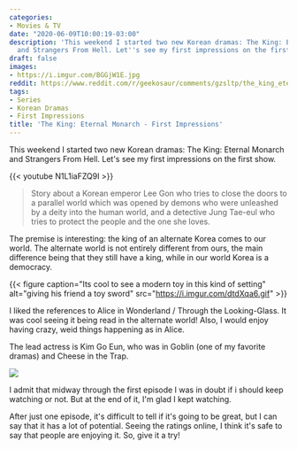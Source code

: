 ```yaml
---
categories:
- Movies & TV
date: "2020-06-09T10:00:19-03:00"
description: 'This weekend I started two new Korean dramas: The King: Eternal Monarch
  and Strangers From Hell. Let''s see my first impressions on the first show.'
draft: false
images:
- https://i.imgur.com/BGGjW1E.jpg
reddit: https://www.reddit.com/r/geekosaur/comments/gzsltp/the_king_eternal_monarch_first_impressions/
tags:
- Series
- Korean Dramas
- First Impressions
title: 'The King: Eternal Monarch - First Impressions'
---
```


This weekend I started two new Korean dramas: The King: Eternal Monarch and Strangers From Hell. Let's see my first impressions on the first show.

{{< youtube N1L1iaFZQ9I >}}

<!--more-->


> Story about a Korean emperor Lee Gon who tries to close the doors to a parallel world which was opened by demons who were unleashed by a deity into the human world, and a detective Jung Tae-eul who tries to protect the people and the one she loves.

The premise is interesting: the king of an alternate Korea comes to our world. The alternate world is not entirely different from ours, the main difference being that they still have a king, while in our world Korea is a democracy.

{{< figure caption="Its cool to see a modern toy in this kind of setting"  alt="giving his friend a toy sword" src="https://i.imgur.com/dtdXqa6.gif" >}}

I liked the references to Alice in Wonderland / Through the Looking-Glass. It was cool seeing it being read in the alternate world! Also, I would enjoy having crazy, weid things happening as in Alice.

The lead actress is Kim Go Eun, who was in Goblin (one of my favorite dramas) and Cheese in the Trap.

![](https://i.imgur.com/BGGjW1E.jpg)

I admit that midway through the first episode I was in doubt if i should keep watching or not. But at the end of it, I'm glad I kept watching.

After just one episode, it's difficult to tell if it's going to be great, but I can say that it has a lot of potential. Seeing the ratings online, I think it's safe to say that people are enjoying it. So, give it a try!

